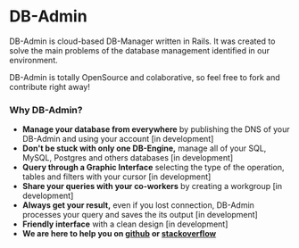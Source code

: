 # DB-Admin #

DB-Admin is cloud-based DB-Manager written in Rails. It was created to solve the main problems of the database management identified in our environment.

DB-Admin is totally OpenSource and colaborative, so feel free to fork and contribute right away!

### Why DB-Admin? ###
 - **Manage your database from everywhere** by publishing the DNS of your DB-Admin and using your account [in development]
 - **Don't be stuck with only one DB-Engine,** manage all of your SQL, MySQL, Postgres and others databases [in development]
 - **Query through a Graphic Interface** selecting the type of the operation, tables and filters with your cursor [in development]
 - **Share your queries with your co-workers** by creating a workgroup [in development]
 - **Always get your result,** even if you lost connection, DB-Admin processes your query and saves the its output [in development]
 - **Friendly interface** with a clean design [in development]
 - **We are here to help you on [github](https://github.com/filipemenezes/db-admin) or [stackoverflow](http://stackoverflow.com/questions/tagged/db-admin)**
